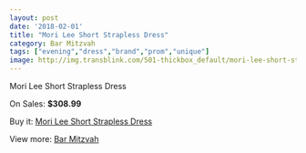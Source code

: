 ```yaml
---
layout: post
date: '2018-02-01'
title: "Mori Lee Short Strapless Dress"
category: Bar Mitzvah
tags: ["evening","dress","brand","prom","unique"]
image: http://img.transblink.com/501-thickbox_default/mori-lee-short-strapless-dress.jpg
---
```

Mori Lee Short Strapless Dress

On Sales: **$308.99**
<a href="https://www.transblink.com/en/bar-mitzvah/134-mori-lee-short-strapless-dress.html"><amp-img layout="responsive" width="600" height="600" src="//img.transblink.com/501-thickbox_default/mori-lee-short-strapless-dress.jpg" alt="Mori Lee Short Strapless Dress 0" /></a>
<a href="https://www.transblink.com/en/bar-mitzvah/134-mori-lee-short-strapless-dress.html"><amp-img layout="responsive" width="600" height="600" src="//img.transblink.com/503-thickbox_default/mori-lee-short-strapless-dress.jpg" alt="Mori Lee Short Strapless Dress 1" /></a>
<a href="https://www.transblink.com/en/bar-mitzvah/134-mori-lee-short-strapless-dress.html"><amp-img layout="responsive" width="600" height="600" src="//img.transblink.com/502-thickbox_default/mori-lee-short-strapless-dress.jpg" alt="Mori Lee Short Strapless Dress 2" /></a>

Buy it: [Mori Lee Short Strapless Dress](https://www.transblink.com/en/bar-mitzvah/134-mori-lee-short-strapless-dress.html "Mori Lee Short Strapless Dress")

View more: [Bar Mitzvah](https://www.transblink.com/en/2-bar-mitzvah "Bar Mitzvah")
